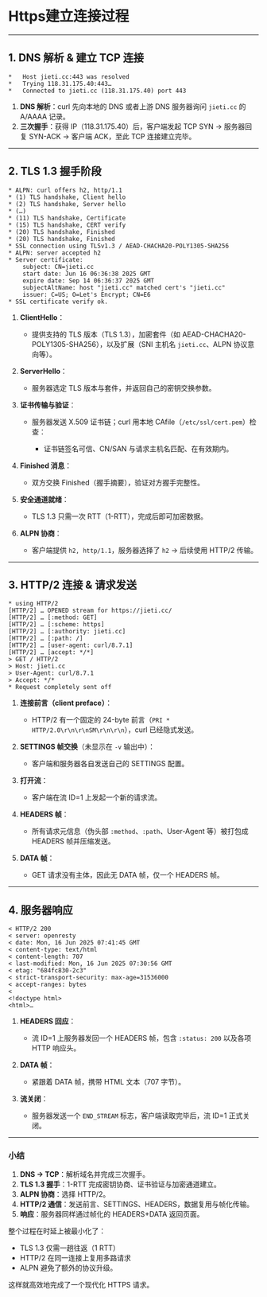 # Https建立连接过程
---

## 1. DNS 解析 & 建立 TCP 连接

```text
*   Host jieti.cc:443 was resolved
*   Trying 118.31.175.40:443…
*   Connected to jieti.cc (118.31.175.40) port 443
```

1. **DNS 解析**：curl 先向本地的 DNS 或者上游 DNS 服务器询问 `jieti.cc` 的 A/AAAA 记录。
2. **三次握手**：获得 IP（118.31.175.40）后，客户端发起 TCP SYN → 服务器回复 SYN-ACK → 客户端 ACK，至此 TCP 连接建立完毕。

---

## 2. TLS 1.3 握手阶段

```text
* ALPN: curl offers h2, http/1.1
* (1) TLS handshake, Client hello
* (2) TLS handshake, Server hello
* (…)
* (11) TLS handshake, Certificate
* (15) TLS handshake, CERT verify
* (20) TLS handshake, Finished
* (20) TLS handshake, Finished
* SSL connection using TLSv1.3 / AEAD-CHACHA20-POLY1305-SHA256
* ALPN: server accepted h2
* Server certificate:
    subject: CN=jieti.cc
    start date: Jun 16 06:36:38 2025 GMT
    expire date: Sep 14 06:36:37 2025 GMT
    subjectAltName: host "jieti.cc" matched cert's "jieti.cc"
    issuer: C=US; O=Let's Encrypt; CN=E6
* SSL certificate verify ok.
```

1. **ClientHello**：

   * 提供支持的 TLS 版本（TLS 1.3），加密套件（如 AEAD-CHACHA20-POLY1305-SHA256），以及扩展（SNI 主机名 `jieti.cc`、ALPN 协议意向等）。
2. **ServerHello**：

   * 服务器选定 TLS 版本与套件，并返回自己的密钥交换参数。
3. **证书传输与验证**：

   * 服务器发送 X.509 证书链；curl 用本地 CAfile（`/etc/ssl/cert.pem`）检查：

     * 证书链签名可信、CN/SAN 与请求主机名匹配、在有效期内。
4. **Finished 消息**：

   * 双方交换 Finished（握手摘要），验证对方握手完整性。
5. **安全通道就绪**：

   * TLS 1.3 只需一次 RTT（1-RTT），完成后即可加密数据。
6. **ALPN 协商**：

   * 客户端提供 `h2, http/1.1`，服务器选择了 `h2` → 后续使用 HTTP/2 传输。

---

## 3. HTTP/2 连接 & 请求发送

```text
* using HTTP/2
[HTTP/2] … OPENED stream for https://jieti.cc/
[HTTP/2] … [:method: GET]
[HTTP/2] … [:scheme: https]
[HTTP/2] … [:authority: jieti.cc]
[HTTP/2] … [:path: /]
[HTTP/2] … [user-agent: curl/8.7.1]
[HTTP/2] … [accept: */*]
> GET / HTTP/2
> Host: jieti.cc
> User-Agent: curl/8.7.1
> Accept: */*
* Request completely sent off
```

1. **连接前言（client preface）**：

   * HTTP/2 有一个固定的 24-byte 前言（`PRI * HTTP/2.0\r\n\r\nSM\r\n\r\n`），curl 已经隐式发送。
2. **SETTINGS 帧交换**（未显示在 `-v` 输出中）：

   * 客户端和服务器各自发送自己的 SETTINGS 配置。
3. **打开流**：

   * 客户端在流 ID=1 上发起一个新的请求流。
4. **HEADERS 帧**：

   * 所有请求元信息（伪头部 `:method`、`:path`、User-Agent 等）被打包成 HEADERS 帧并压缩发送。
5. **DATA 帧**：

   * GET 请求没有主体，因此无 DATA 帧，仅一个 HEADERS 帧。

---

## 4. 服务器响应

```text
< HTTP/2 200
< server: openresty
< date: Mon, 16 Jun 2025 07:41:45 GMT
< content-type: text/html
< content-length: 707
< last-modified: Mon, 16 Jun 2025 07:30:56 GMT
< etag: "684fc830-2c3"
< strict-transport-security: max-age=31536000
< accept-ranges: bytes
< 
<!doctype html>
<html>…
```

1. **HEADERS 回应**：

   * 流 ID=1 上服务器发回一个 HEADERS 帧，包含 `:status: 200` 以及各项 HTTP 响应头。
2. **DATA 帧**：

   * 紧跟着 DATA 帧，携带 HTML 文本（707 字节）。
3. **流关闭**：

   * 服务器发送一个 `END_STREAM` 标志，客户端读取完毕后，流 ID=1 正式关闭。

---

### 小结

1. **DNS → TCP**：解析域名并完成三次握手。
2. **TLS 1.3 握手**：1-RTT 完成密钥协商、证书验证与加密通道建立。
3. **ALPN 协商**：选择 HTTP/2。
4. **HTTP/2 通信**：发送前言、SETTINGS、HEADERS，数据复用与帧化传输。
5. **响应**：服务器同样通过帧化的 HEADERS+DATA 返回页面。

整个过程在时延上被最小化了：

* TLS 1.3 仅需一趟往返（1 RTT）
* HTTP/2 在同一连接上复用多路请求
* ALPN 避免了额外的协议升级。

这样就高效地完成了一个现代化 HTTPS 请求。